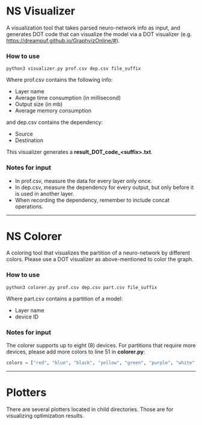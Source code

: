# NS Visualizer
A visualization tool that takes parsed neuro-network info as input, and generates DOT code that can visualize the model via a DOT visualizer (e.g. https://dreampuf.github.io/GraphvizOnline/#).

### How to use
```shell
python3 visualizer.py prof.csv dep.csv file_suffix 
```
Where prof.csv contains the following info: 
- Layer name
- Average time consumption (in millisecond)
- Output size (in mb)
- Average memory consumption

and dep.csv contains the dependency:
- Source 
- Destination

This visualizer generates a **result_DOT_code_\<suffix>.txt**.

### Notes for input
- In prof.csv, measure the data for every layer only once.
- In dep.csv, measure the dependency for every output, but only before it is used in another layer.
- When recording the dependency, remember to include concat operations.
---
# NS Colorer
A coloring tool that visualizes the partition of a neuro-network by different colors. Please use a DOT visualizer as above-mentioned to color the graph.  
### How to use
```shell
python3 colorer.py prof.csv dep.csv part.csv file_suffix 
```

Where part.csv contains a partition of a model:
- Layer name
- device ID

### Notes for input
The colorer supports up to eight (8) devices. For partitions that require more devices, please add more colors to line 51 in **colorer.py**:
```python
colors = ["red", "blue", "black", "yellow", "green", "purple", "white", "orange"]
```
---
# Plotters
There are several plotters located in child directories. Those are for visualizing optimization results. 